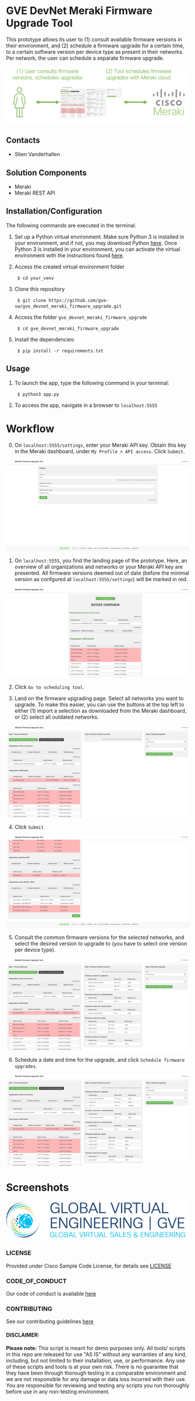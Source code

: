 # GVE DevNet Meraki Firmware Upgrade Tool
This prototype allows its user to (1) consult available firmware versions in their environment, and (2) schedule a firmware upgrade for a certain time, to a certain software version per device type as present in their networks. Per network, the user can schedule a separate firmware upgrade.

![/IMAGES/overview.png](/IMAGES/overview.png)

## Contacts
* Stien Vanderhallen

## Solution Components
* Meraki
* Meraki REST API

## Installation/Configuration

The following commands are executed in the terminal.

1. Set up a Python virtual environment. Make sure Python 3 is installed in your environment, and if not, you may download Python [here](https://www.python.org/downloads/). 
Once Python 3 is installed in your environment, you can activate the virtual environment with the instructions found [here](https://docs.python.org/3/tutorial/venv.html). 

2. Access the created virtual environment folder

        $ cd your_venv

3. Clone this repository

        $ git clone https://github.com/gve-sw/gve_devnet_meraki_firmware_upgrade.git

4. Access the folder `gve_devnet_meraki_firmware_upgrade`

        $ cd gve_devnet_meraki_firmware_upgrade

5. Install the dependencies:

        $ pip install -r requirements.txt

## Usage
1. To launch the app, type the following command in your terminal:

        $ python3 app.py

2. To access the app, navigate in a browser to `localhost:5555`


# Workflow

0. On `localhost:5555/settings`, enter your Meraki API key. Obtain this key in the Meraki dashboard, under `My Profile > API access`. Click `Submit`.

![](IMAGES/1image.png)

1. On `localhost:5555`, you find the landing page of the prototype. Here, an overview of all organizations and networks or your Meraki API key are presented. All firmware versions deemed out of date (before the minimal version as confgured at `localhost:5555/settings`) will be marked in red.

![](IMAGES/3image.png)

2. Click `Go to scheduling tool`.

3. Land on the firmware upgrading page. Select all networks you want to upgrade. To make this easier, you can use the buttons at the top left to either (1) import a selection as downloaded from the Meraki dashboard, or (2) select all outdated networks. 

![](IMAGES/5image.png)

4. Click `Submit`

![](IMAGES/9image.png)

5. Consult the common firmware versions for the selected networks, and select the desired version to upgrade to (you have to select one version per device type).

![](IMAGES/10image.png)

6. Schedule a date and time for the upgrade, and click `Schedule firmware upgrades`.

![](IMAGES/13image.png)

# Screenshots

![/IMAGES/0image.png](/IMAGES/0image.png)

### LICENSE

Provided under Cisco Sample Code License, for details see [LICENSE](LICENSE.md)

### CODE_OF_CONDUCT

Our code of conduct is available [here](CODE_OF_CONDUCT.md)

### CONTRIBUTING

See our contributing guidelines [here](CONTRIBUTING.md)

#### DISCLAIMER:
<b>Please note:</b> This script is meant for demo purposes only. All tools/ scripts in this repo are released for use "AS IS" without any warranties of any kind, including, but not limited to their installation, use, or performance. Any use of these scripts and tools is at your own risk. There is no guarantee that they have been through thorough testing in a comparable environment and we are not responsible for any damage or data loss incurred with their use.
You are responsible for reviewing and testing any scripts you run thoroughly before use in any non-testing environment.

